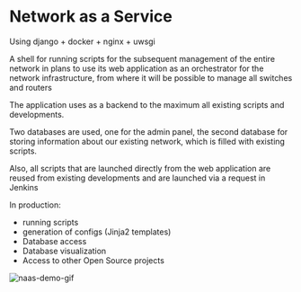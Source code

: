 # Network as a Service
Using django + docker + nginx + uwsgi

A shell for running scripts for the subsequent management of the entire network in plans to use its web application as an orchestrator for the network infrastructure, from where it will be possible to manage all switches and routers

The application uses as a backend to the maximum all existing scripts and developments.

Two databases are used, one for the admin panel, the second database for storing information about our existing network, which is filled with existing scripts.

Also, all scripts that are launched directly from the web application are reused from existing developments and are launched via a request in Jenkins

In production:
- running scripts
- generation of configs (Jinja2 templates)
- Database access
- Database visualization
- Access to other Open Source projects

![naas-demo-gif](https://github.com/yhobby/web_naas/blob/master/naas.gif)